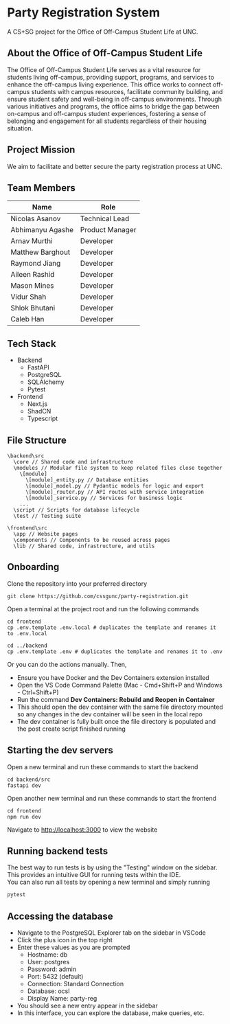 # Party Registration System

A CS+SG project for the Office of Off-Campus Student Life at UNC.

## About the Office of Off-Campus Student Life

The Office of Off-Campus Student Life serves as a vital resource for students living off-campus, providing support, programs, and services to enhance the off-campus living experience. This office works to connect off-campus students with campus resources, facilitate community building, and ensure student safety and well-being in off-campus environments. Through various initiatives and programs, the office aims to bridge the gap between on-campus and off-campus student experiences, fostering a sense of belonging and engagement for all students regardless of their housing situation.

## Project Mission

We aim to facilitate and better secure the party registration process at UNC.

## Team Members

| Name             | Role            |
| ---------------- | --------------- |
| Nicolas Asanov   | Technical Lead  |
| Abhimanyu Agashe | Product Manager |
| Arnav Murthi     | Developer       |
| Matthew Barghout | Developer       |
| Raymond Jiang    | Developer       |
| Aileen Rashid    | Developer       |
| Mason Mines      | Developer       |
| Vidur Shah       | Developer       |
| Shlok Bhutani    | Developer       |
| Caleb Han        | Developer       |

## Tech Stack

- Backend
  - FastAPI
  - PostgreSQL
  - SQLAlchemy
  - Pytest
- Frontend
  - Next.js
  - ShadCN
  - Typescript

## File Structure

```
\backend\src
  \core // Shared code and infrastructure
  \modules // Modular file system to keep related files close together
    \[module]
      \[module]_entity.py // Database entities
      \[module]_model.py // Pydantic models for logic and export
      \[module]_router.py // API routes with service integration
      \[module]_service.py // Services for business logic
    ...
  \script // Scripts for database lifecycle
  \test // Testing suite

\frontend\src
  \app // Website pages
  \components // Components to be reused across pages
  \lib // Shared code, infrastructure, and utils
```

## Onboarding

Clone the repository into your preferred directory

```
git clone https://github.com/cssgunc/party-registration.git
```

Open a terminal at the project root and run the following commands

```
cd frontend
cp .env.template .env.local # duplicates the template and renames it to .env.local

cd ../backend
cp .env.template .env # duplicates the template and renames it to .env
```

Or you can do the actions manually. Then,

- Ensure you have Docker and the Dev Containers extension installed
- Open the VS Code Command Palette (Mac - Cmd+Shift+P and Windows - Ctrl+Shift+P)
- Run the command **Dev Containers: Rebuild and Reopen in Container**
- This should open the dev container with the same file directory mounted so any changes in the dev container will be seen in the local repo
- The dev container is fully built once the file directory is populated and the post create script finished running

## Starting the dev servers

Open a new terminal and run these commands to start the backend

```
cd backend/src
fastapi dev
```

Open another new terminal and run these commands to start the frontend

```
cd frontend
npm run dev
```

Navigate to [http://localhost:3000]() to view the website

## Running backend tests

The best way to run tests is by using the "Testing" window on the sidebar. This provides an intuitive GUI for running tests within the IDE.  
You can also run all tests by opening a new terminal and simply running

```sh
pytest
```

## Accessing the database

- Navigate to the PostgreSQL Explorer tab on the sidebar in VSCode
- Click the plus icon in the top right
- Enter these values as you are prompted
  - Hostname: db
  - User: postgres
  - Password: admin
  - Port: 5432 (default)
  - Connection: Standard Connection
  - Database: ocsl
  - Display Name: party-reg
- You should see a new entry appear in the sidebar
- In this interface, you can explore the database, make queries, etc.
